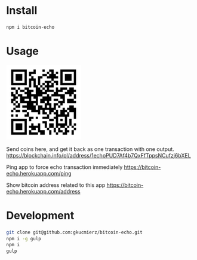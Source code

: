 
# Install
```sh
npm i bitcoin-echo
```

# Usage
![bitcoin-echo address](https://github.com/gkucmierz/bitcoin-echo/raw/master/qr.png)

Send coins here, and get it back as one transaction with one output.
https://blockchain.info/pl/address/1echoPUD7Af4b7QxFfTppsNCufzj6bXEL

Ping app to force echo transaction immediately
https://bitcoin-echo.herokuapp.com/ping

Show bitcoin address related to this app
https://bitcoin-echo.herokuapp.com/address

# Development
```sh
git clone git@github.com:gkucmierz/bitcoin-echo.git
npm i -g gulp
npm i
gulp
```
